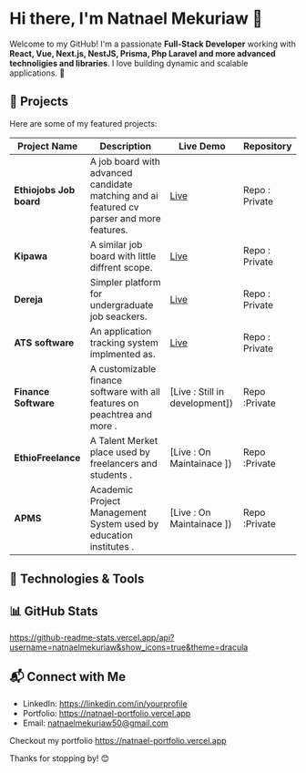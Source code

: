 # Hi there, I'm Natnael Mekuriaw 👋

Welcome to my GitHub! I'm a passionate **Full-Stack Developer** working with **React, Vue, Next.js, NestJS, Prisma, Php Laravel and more advanced technoligies and libraries**. I love building dynamic and scalable applications. 🚀

## 📌 Projects

Here are some of my featured projects:

| Project Name  | Description                       | Live Demo                                  | Repository                                       |
| ------------- | --------------------------------- | ------------------------------------------ | ------------------------------------------------ |
| **Ethiojobs Job board** | A job board with advanced candidate matching and ai featured cv parser and more features. | [Live]([https://ethiojobs.net]) | Repo : Private  |
| **Kipawa** | A similar job board with little diffrent scope. | [Live]([https://www.kipawa.io]) | Repo : Private  |
| **Dereja** | Simpler platform for undergraduate job seackers. | [Live]((https://www.dereja.com/)) | Repo : Private |
| **ATS software** | An application tracking system implmented as. | [Live]([https://ats.ethiojobs.net]) | Repo : Private |
| **Finance Software** | A customizable finance software with all features on peachtrea and more . | [Live : Still in development]) | Repo :Private |
| **EthioFreelance** | A Talent Merket place used by freelancers and students . | [Live : On Maintainace ]) | Repo :Private |
| **APMS** | Academic Project Management System used by education institutes . | [Live : On Maintainace ]) | Repo :Private |

## 🚀 Technologies & Tools



## 📊 GitHub Stats
https://github-readme-stats.vercel.app/api?username=natnaelmekuriaw&show_icons=true&theme=dracula


## 📬 Connect with Me

- LinkedIn: https://linkedin.com/in/yourprofile
- Portfolio: https://natnael-portfolio.vercel.app
- Email: [natnaelmekuriaw50@gmail.com](mailto\:natnaelmekuriaw50@gmail.com)

Checkout my portfolio https://natnael-portfolio.vercel.app

Thanks for stopping by! 😊

